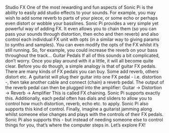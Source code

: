 Studio FX 
One of the most rewarding and fun aspects of Sonic Pi is the ability to easily add studio effects to your sounds. For example, you may wish to add some reverb to parts of your piece, or some echo or perhaps even distort or wobble your basslines. 
Sonic Pi provides a very simple yet powerful way of adding FX. It even allows you to chain them (so you can pass your sounds through distortion, then echo and then reverb) and also control each individual FX unit with opts (in a similar way to giving params to synths and samples). You can even modify the opts of the FX whilst it’s still running. So, for example, you could increase the reverb on your bass throughout the track… 
Guitar Pedals 
If all of this sounds a bit complicated, don’t worry. Once you play around with it a little, it will all become quite clear. Before you do though, a simple analogy is that of guitar FX pedals. There are many kinds of FX pedals you can buy. Some add reverb, others distort etc. A guitarist will plug their guitar into one FX pedal - i.e. distortion -, then take another cable and connect (chain) a reverb pedal. The output of the reverb pedal can then be plugged into the amplifier: 
Guitar -> Distortion -> Reverb -> Amplifier 
This is called FX chaining. Sonic Pi supports exactly this. Additionally, each pedal often has dials and sliders to allow you to control how much distortion, reverb, echo etc. to apply. Sonic Pi also supports this kind of control. Finally, imagine a guitarist jamming along whilst someone else changes and plays with the controls of their FX pedals. Sonic Pi also supports this - but instead of needing someone else to control things for you, that’s where the computer steps in. 
Let’s explore FX! 
